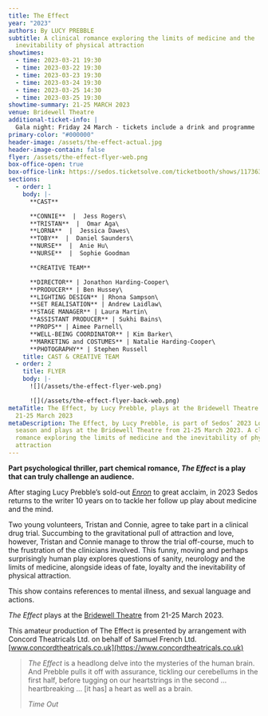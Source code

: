```yaml
---
title: The Effect
year: "2023"
authors: By LUCY PREBBLE
subtitle: A clinical romance exploring the limits of medicine and the
  inevitability of physical attraction
showtimes:
  - time: 2023-03-21 19:30
  - time: 2023-03-22 19:30
  - time: 2023-03-23 19:30
  - time: 2023-03-24 19:30
  - time: 2023-03-25 14:30
  - time: 2023-03-25 19:30
showtime-summary: 21-25 MARCH 2023
venue: Bridewell Theatre
additional-ticket-info: |
  Gala night: Friday 24 March - tickets include a drink and programme
primary-color: "#000000"
header-image: /assets/the-effect-actual.jpg
header-image-contain: false
flyer: /assets/the-effect-flyer-web.png
box-office-open: true
box-office-link: https://sedos.ticketsolve.com/ticketbooth/shows/1173635529
sections:
  - order: 1
    body: |-
      **CAST**

      **CONNIE**  |  Jess Rogers\
      **TRISTAN**  |  Omar Aga\
      **LORNA**  |  Jessica Dawes\
      **TOBY**  |  Daniel Saunders\
      **NURSE**  |  Anie Hu\
      **NURSE**  |  Sophie Goodman

      **CREATIVE TEAM**

      **DIRECTOR** | Jonathon Harding-Cooper\
      **PRODUCER** | Ben Hussey\
      **LIGHTING DESIGN** | Rhona Sampson\
      **SET REALISATION** | Andrew Laidlaw\
      **STAGE MANAGER** | Laura Martin\
      **ASSISTANT PRODUCER** | Sukhi Bains\
      **PROPS** | Aimee Parnell\
      **WELL-BEING COORDINATOR** | Kim Barker\
      **MARKETING and COSTUMES** | Natalie Harding-Cooper\
      **PHOTOGRAPHY** | Stephen Russell
    title: CAST & CREATIVE TEAM
  - order: 2
    title: FLYER
    body: |-
      ![](/assets/the-effect-flyer-web.png)

      ![](/assets/the-effect-flyer-back-web.png)
metaTitle: The Effect, by Lucy Prebble, plays at the Bridewell Theatre from
  21-25 March 2023
metaDescription: The Effect, by Lucy Prebble, is part of Sedos’ 2023 London
  season and plays at the Bridewell Theatre from 21-25 March 2023. A clinical
  romance exploring the limits of medicine and the inevitability of physical
  attraction
---
```

**Part psychological thriller, part chemical romance, *The Effect* is a play that can truly challenge an audience.**

After staging Lucy Prebble’s sold-out *[Enron](https://www.sedos.co.uk/shows/2013-enron)* to great acclaim, in 2023 Sedos returns to the writer 10 years on to tackle her follow up play about medicine and the mind.

Two young volunteers, Tristan and Connie, agree to take part in a clinical drug trial. Succumbing to the gravitational pull of attraction and love, however, Tristan and Connie manage to throw the trial off-course, much to the frustration of the clinicians involved. This funny, moving and perhaps surprisingly human play explores questions of sanity, neurology and the limits of medicine, alongside ideas of fate, loyalty and the inevitability of physical attraction.

This show contains references to mental illness, and sexual language and actions.

*The Effect* plays at the [Bridewell Theatre](https://sedos.co.uk/venues/bridewell) from 21-25 March 2023. 

This amateur production of The Effect is presented by arrangement with Concord Theatricals Ltd. on behalf of Samuel French Ltd. [www.concordtheatricals.co.uk](https://www.concordtheatricals.co.uk)

><em>The Effect</em></a> is a headlong delve into the mysteries of the human brain. And Prebble pulls it off with assurance, tickling our cerebellums in the first half, before tugging on our heartstrings in the second ... heartbreaking ... [it has] a heart as well as a brain.
><footer><cite>Time Out</cite></footer>